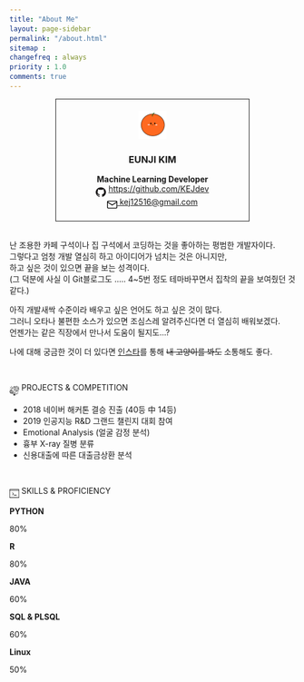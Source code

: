 ```yaml
---
title: "About Me"
layout: page-sidebar
permalink: "/about.html"
sitemap :
changefreq : always
priority : 1.0
comments: true
---
```



<center>
<div style="border:1px solid; padding:20px; width:300px;" >
<img src="../assets/images/blog-icon.png" width="50" height="50">  <br>
<h3> EUNJI KIM </h3>
<b>Machine Learning Developer</b>  <br>
<img src="../assets/images/github.png" align="middle" width="18" height="17"> <a href="https://github.com/KEJdev">  https://github.com/KEJdev </a>   <br>
<img src="../assets/images/email.png" align="middle" width="18" height="17"><a href="mailto:kej12516@gmail.com">   kej12516@gmail.com  </a>   <br>
</div>
</center>


<br>

난 조용한 카페 구석이나 집 구석에서 코딩하는 것을 좋아하는 평범한 개발자이다.  
그렇다고 엄청 개발 열심히 하고 아이디어가 넘치는 것은 아니지만,  
하고 싶은 것이 있으면 끝을 보는 성격이다.   
(그 덕분에 사실 이 Git블로그도 ..... 4~5번 정도 테마바꾸면서 집착의 끝을 보여줬던 것 같다.)   


아직 개발새싹 수준이라 배우고 싶은 언어도 하고 싶은 것이 많다.     
그러니 오타나 불편한 소스가 있으면 조심스레 알려주신다면 더 열심히 배워보겠다.    
언젠가는 같은 직장에서 만나서 도움이 될지도...?  

나에 대해 궁금한 것이 더 있다면 [인스타](https://www.instagram.com/ao_ej125/)를 통해 <STRIKE>내 고양이를 봐도</STRIKE> 소통해도 좋다. 


<br>
<p><img src="../assets/images/PROJECTS.png" align="middle"  width="17" height="17">   PROJECTS & COMPETITION</p>


- 2018 네이버 해커톤 결승 진출 (40등 中 14등)
- 2019 인공지능 R&D 그랜드 챌린지 대회 참여
- Emotional Analysis (얼굴 감정 분석)
- 흉부 X-ray 질병 분류
- 신용대출에 따른 대출금상환 분석


<br>
<p><img src="../assets/images/console-icon.png" align="middle"  width="17" height="17">   SKILLS & PROFICIENCY</p>


**PYTHON**
<div class="progress">
  <div class="progress-bar bg-warning" role="progressbar" style="width: 80%" aria-valuenow="80" aria-valuemin="0" aria-valuemax="100">80%</div>
</div>

**R**
<div class="progress">
  <div class="progress-bar bg-success" role="progressbar" style="width: 80%" aria-valuenow="80" aria-valuemin="0" aria-valuemax="100">80%</div>
</div>

**JAVA**
<div class="progress">
  <div class="progress-bar bg-info" role="progressbar"  style="width: 60%" aria-valuenow="50" aria-valuemin="0" aria-valuemax="100">60%</div>
</div>

**SQL & PLSQL**
<div class="progress">
  <div class="progress-bar bg-danger" role="progressbar" style="width: 60%" aria-valuenow="50" aria-valuemin="0" aria-valuemax="100">60%</div>
</div>

**Linux**
<div class="progress">
  <div class="progress-bar bg-dark" role="progressbar"  style="width: 50%" aria-valuenow="50" aria-valuemin="0" aria-valuemax="100">50%</div>
</div>

